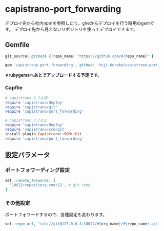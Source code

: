 # capistrano-port_forwarding

デプロイ先から社内npmを参照したり、gheからデプロイを行う時用のgemです。
デプロイ先から見えないリポジトリを使ってデプロイできます。

## Gemfile

```ruby
git_source(:github) {|repo_name| "https://github.com/#{repo_name}" }

gem 'capistrano-port_forwarding', github: 'Yuji-Kuroko/capistrano-port_forwarding', tag: 'v0.0.1'
```

**※rubygemsへあとでアップロードする予定です。**

### Capfile

```ruby
# capistrano 3.7未満
require 'capistrano/deploy'
require 'capistrano/git'
require 'capistrano/port_forwarding'

# capistrano 3.7以上
require 'capistrano/deploy'
require 'capistrano/scm/git'
install_plugin Capistrano::SCM::Git
require 'capistrano/port_forwarding'
```

## 設定パラメータ

### ポートフォワーディング設定

```ruby
set :remote_forwards, [
  '10022:repository.com:22', # git repo
]
```

### その他設定

ポートフォワードするので、各種設定も変わります。
```ruby
set :repo_url, "ssh://git@127.0.0.1:10022/#{org_name}/#{repo_name}.git"
```

